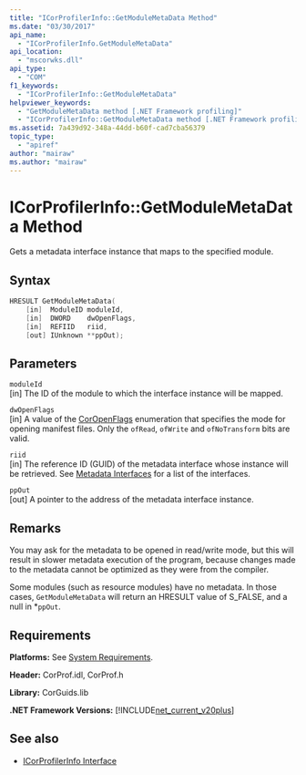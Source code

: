 ```yaml
---
title: "ICorProfilerInfo::GetModuleMetaData Method"
ms.date: "03/30/2017"
api_name: 
  - "ICorProfilerInfo.GetModuleMetaData"
api_location: 
  - "mscorwks.dll"
api_type: 
  - "COM"
f1_keywords: 
  - "ICorProfilerInfo::GetModuleMetaData"
helpviewer_keywords: 
  - "GetModuleMetaData method [.NET Framework profiling]"
  - "ICorProfilerInfo::GetModuleMetaData method [.NET Framework profiling]"
ms.assetid: 7a439d92-348a-44dd-b60f-cad7cba56379
topic_type: 
  - "apiref"
author: "mairaw"
ms.author: "mairaw"
---
```

# ICorProfilerInfo::GetModuleMetaData Method
Gets a metadata interface instance that maps to the specified module.  
  
## Syntax  
  
```cpp  
HRESULT GetModuleMetaData(  
    [in]  ModuleID moduleId,  
    [in]  DWORD    dwOpenFlags,  
    [in]  REFIID   riid,  
    [out] IUnknown **ppOut);  
```  
  
## Parameters  
 `moduleId`  
 [in] The ID of the module to which the interface instance will be mapped.  
  
 `dwOpenFlags`  
 [in] A value of the [CorOpenFlags](../../../../docs/framework/unmanaged-api/metadata/coropenflags-enumeration.md) enumeration that specifies the mode for opening manifest files. Only the `ofRead`, `ofWrite` and `ofNoTransform` bits are valid.  
  
 `riid`  
 [in] The reference ID (GUID) of the metadata interface whose instance will be retrieved. See [Metadata Interfaces](../../../../docs/framework/unmanaged-api/metadata/metadata-interfaces.md) for a list of the interfaces.  
  
 `ppOut`  
 [out] A pointer to the address of the metadata interface instance.  
  
## Remarks  
 You may ask for the metadata to be opened in read/write mode, but this will result in slower metadata execution of the program, because changes made to the metadata cannot be optimized as they were from the compiler.  
  
 Some modules (such as resource modules) have no metadata. In those cases, `GetModuleMetaData` will return an HRESULT value of S_FALSE, and a null in *`ppOut`.  
  
## Requirements  
 **Platforms:** See [System Requirements](../../../../docs/framework/get-started/system-requirements.md).  
  
 **Header:** CorProf.idl, CorProf.h  
  
 **Library:** CorGuids.lib  
  
 **.NET Framework Versions:** [!INCLUDE[net_current_v20plus](../../../../includes/net-current-v20plus-md.md)]  
  
## See also

- [ICorProfilerInfo Interface](../../../../docs/framework/unmanaged-api/profiling/icorprofilerinfo-interface.md)
